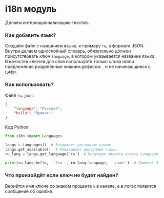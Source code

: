 # i18n модуль
Делаем интернационализацию текстов.

### Как добавить язык?
Создаём файл с названием языка, к примеру `ru`, в формате JSON.  
Внутри делаем однослойный словарь, обязательно должен присутствовать ключ `language`, в котором указывается название языка.  
В качестве ключей для слов используйте только слова и/или предложения разделённые нижним дефисом `_` и не начинающиеся с цифр.

### Как использовать?
Файл `ru.json`:
```json
{
    "language": "Русский",
    "hello": "Привет!"
}
```

Код Python:
```py
from i18n import Languages

langs = Languages()  # Загружает доступные языки.
langs.get_available()  # Показывает доступные языки.
ru_lang = langs.get_language('ru')  # Получаем объекта класса Language русского языка.

print(ru_lang.hello, ' Это ', ru_lang.language, ' язык!')  # Привет! Это Русский язык!
```


### Что произойдёт если ключ не будет найден?
Вернётся имя ключа со знаком процента `%` в начале, а в логах появится сообщение об ошибке.
